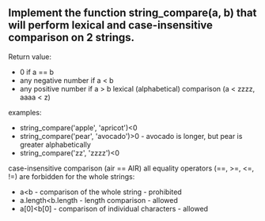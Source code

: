 ## Implement the function string_compare(a, b) that will perform lexical and case-insensitive comparison on 2 strings.

Return value:
* 0 if a == b
* any negative number if a < b
* any positive number if a > b
lexical (alphabetical) comparison (a < zzzz, aaaa < z)

examples:
* string_compare('apple', 'apricot')<0
* string_compare('pear', 'avocado')>0 - avocado is longer, but pear is greater alphabetically
* string_compare('zz', 'zzzz')<0

case-insensitive comparison (air == AIR) all equality operators (==, >=, <=, !=) are forbidden for the whole strings:
* a<b - comparison of the whole string - prohibited
* a.length<b.length - length comparison - allowed
* a[0]<b[0] - comparison of individual characters - allowed
